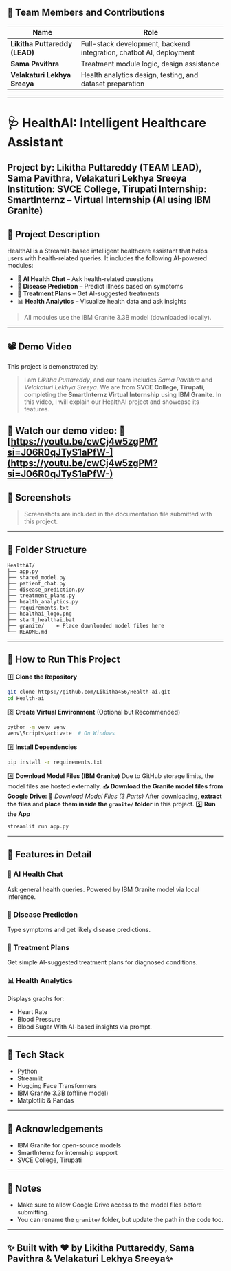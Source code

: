 ## 👥 Team Members and Contributions
| Name                          | Role                                                                |
| ----------------------------- | ------------------------------------------------------------------- |
| **Likitha Puttareddy (LEAD)** | Full-stack development, backend integration, chatbot AI, deployment |
| **Sama Pavithra**             | Treatment module logic, design assistance                           |
| **Velakaturi Lekhya Sreeya**  | Health analytics design, testing, and dataset preparation           |
---
# 🩺 HealthAI: Intelligent Healthcare Assistant
**Project by:** Likitha Puttareddy (TEAM LEAD), Sama Pavithra, Velakaturi Lekhya Sreeya
**Institution:** SVCE College, Tirupati
**Internship:** SmartInternz – Virtual Internship (AI using IBM Granite)
---
## 📌 Project Description
HealthAI is a Streamlit-based intelligent healthcare assistant that helps users with health-related queries. It includes the following AI-powered modules:
* 💬 **AI Health Chat** – Ask health-related questions
* 🦠 **Disease Prediction** – Predict illness based on symptoms
* 💊 **Treatment Plans** – Get AI-suggested treatments
* 📊 **Health Analytics** – Visualize health data and ask insights
> All modules use the IBM Granite 3.3B model (downloaded locally).
---
## 📽️ Demo Video
This project is demonstrated by:
> I am *Likitha Puttareddy*, and our team includes *Sama Pavithra* and *Velakaturi Lekhya Sreeya*.
> We are from **SVCE College, Tirupati**, completing the **SmartInternz Virtual Internship** using **IBM Granite**.
> In this video, I will explain our HealthAI project and showcase its features.

🎥 **Watch our demo video:**
🔗 [https://youtu.be/cwCj4w5zgPM?si=J06R0qJTyS1aPfW-](https://youtu.be/cwCj4w5zgPM?si=J06R0qJTyS1aPfW-)
---
## 📸 Screenshots
> Screenshots are included in the documentation file submitted with this project.
---
## 📁 Folder Structure
```
HealthAI/
├── app.py
├── shared_model.py
├── patient_chat.py
├── disease_prediction.py
├── treatment_plans.py
├── health_analytics.py
├── requirements.txt
├── healthai_logo.png
├── start_healthai.bat
├── granite/    ← Place downloaded model files here
└── README.md
```
---
## 🚀 How to Run This Project
1️⃣ **Clone the Repository**
```bash
git clone https://github.com/Likitha456/Health-ai.git
cd Health-ai
```
2️⃣ **Create Virtual Environment** (Optional but Recommended)
```bash
python -m venv venv
venv\Scripts\activate  # On Windows
```
3️⃣ **Install Dependencies**
```bash
pip install -r requirements.txt
```
4️⃣ **Download Model Files (IBM Granite)**
Due to GitHub storage limits, the model files are hosted externally.
📥 **Download the Granite model files from Google Drive:**
🔗 *Download Model Files (3 Parts)*
After downloading, **extract the files** and **place them inside the `granite/` folder** in this project.
5️⃣ **Run the App**
```bash
streamlit run app.py
```
---
## 🧪 Features in Detail
### 💬 AI Health Chat
Ask general health queries. Powered by IBM Granite model via local inference.
### 🦠 Disease Prediction
Type symptoms and get likely disease predictions.
### 💊 Treatment Plans
Get simple AI-suggested treatment plans for diagnosed conditions.
### 📊 Health Analytics
Displays graphs for:
* Heart Rate
* Blood Pressure
* Blood Sugar
With AI-based insights via prompt.
---
## 🧠 Tech Stack
* Python
* Streamlit
* Hugging Face Transformers
* IBM Granite 3.3B (offline model)
* Matplotlib & Pandas
---
## 🙏 Acknowledgements
* IBM Granite for open-source models
* SmartInternz for internship support
* SVCE College, Tirupati
---
## 🔐 Notes
* Make sure to allow Google Drive access to the model files before submitting.
* You can rename the `granite/` folder, but update the path in the code too.
---
✨ Built with ❤️ by **Likitha Puttareddy**, **Sama Pavithra** & **Velakaturi Lekhya Sreeya**✨
---

